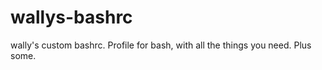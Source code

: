 wallys-bashrc
=============

wally's custom bashrc.  Profile for bash, with all the things you need.  Plus some.
